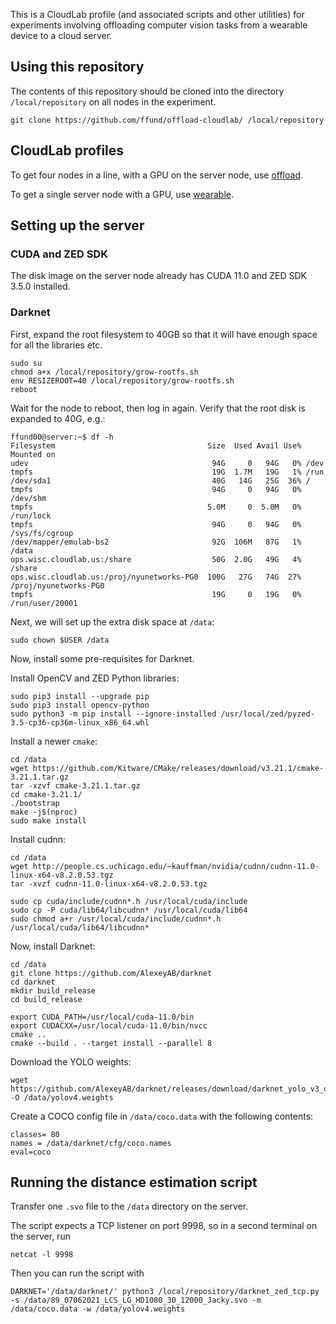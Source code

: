 This is a CloudLab profile (and associated scripts and other utilities) for experiments involving offloading computer vision tasks from a wearable device to a cloud server.

## Using this repository

The contents of this repository should be cloned into the directory `/local/repository` on all nodes in the experiment.

```
git clone https://github.com/ffund/offload-cloudlab/ /local/repository
```

## CloudLab profiles

To get four nodes in a line, with a GPU on the server node, use [offload](https://www.cloudlab.us/p/nyunetworks/offload).

To get a single server node with a GPU, use [wearable](https://www.cloudlab.us/p/nyunetworks/wearable). 

## Setting up the server

### CUDA and ZED SDK

The disk image on the server node already has CUDA 11.0 and ZED SDK 3.5.0 installed.

### Darknet

First, expand the root filesystem to 40GB so that it will have enough space for all the libraries etc.

```
sudo su
chmod a+x /local/repository/grow-rootfs.sh
env RESIZEROOT=40 /local/repository/grow-rootfs.sh
reboot
```

Wait for the node to reboot, then log in again. Verify that the root disk is expanded to 40G, e.g.:

```
ffund00@server:~$ df -h
Filesystem                                  Size  Used Avail Use% Mounted on
udev                                         94G     0   94G   0% /dev
tmpfs                                        19G  1.7M   19G   1% /run
/dev/sda1                                    40G   14G   25G  36% /
tmpfs                                        94G     0   94G   0% /dev/shm
tmpfs                                       5.0M     0  5.0M   0% /run/lock
tmpfs                                        94G     0   94G   0% /sys/fs/cgroup
/dev/mapper/emulab-bs2                       92G  106M   87G   1% /data
ops.wisc.cloudlab.us:/share                  50G  2.0G   49G   4% /share
ops.wisc.cloudlab.us:/proj/nyunetworks-PG0  100G   27G   74G  27% /proj/nyunetworks-PG0
tmpfs                                        19G     0   19G   0% /run/user/20001
```

Next, we will set up the extra disk space at `/data`:

```
sudo chown $USER /data
```

Now, install some pre-requisites for Darknet.

Install OpenCV and ZED Python libraries:

```
sudo pip3 install --upgrade pip
sudo pip3 install opencv-python
sudo python3 -m pip install --ignore-installed /usr/local/zed/pyzed-3.5-cp36-cp36m-linux_x86_64.whl
```

Install a newer `cmake`:

```
cd /data
wget https://github.com/Kitware/CMake/releases/download/v3.21.1/cmake-3.21.1.tar.gz
tar -xzvf cmake-3.21.1.tar.gz 
cd cmake-3.21.1/
./bootstrap
make -j$(nproc)
sudo make install
```

Install cudnn:

```
cd /data
wget http://people.cs.uchicago.edu/~kauffman/nvidia/cudnn/cudnn-11.0-linux-x64-v8.2.0.53.tgz
tar -xvzf cudnn-11.0-linux-x64-v8.2.0.53.tgz
 
sudo cp cuda/include/cudnn*.h /usr/local/cuda/include 
sudo cp -P cuda/lib64/libcudnn* /usr/local/cuda/lib64 
sudo chmod a+r /usr/local/cuda/include/cudnn*.h /usr/local/cuda/lib64/libcudnn*
```

Now, install Darknet:

```
cd /data
git clone https://github.com/AlexeyAB/darknet
cd darknet
mkdir build_release
cd build_release

export CUDA_PATH=/usr/local/cuda-11.0/bin
export CUDACXX=/usr/local/cuda-11.0/bin/nvcc
cmake ..
cmake --build . --target install --parallel 8
```

Download the YOLO weights:

```
wget https://github.com/AlexeyAB/darknet/releases/download/darknet_yolo_v3_optimal/yolov4.weights -O /data/yolov4.weights
```

Create a COCO config file in `/data/coco.data` with the following contents:

```
classes= 80
names = /data/darknet/cfg/coco.names
eval=coco
```

## Running the distance estimation script

Transfer one `.svo` file to the `/data` directory on the server.

The script expects a TCP listener on port 9998, so in a second terminal on the server, run

```
netcat -l 9998
```

Then you can run the script with

```
DARKNET='/data/darknet/' python3 /local/repository/darknet_zed_tcp.py -s /data/89_07062021_LCS_LG_HD1080_30_12000_Jacky.svo -m /data/coco.data -w /data/yolov4.weights
```
